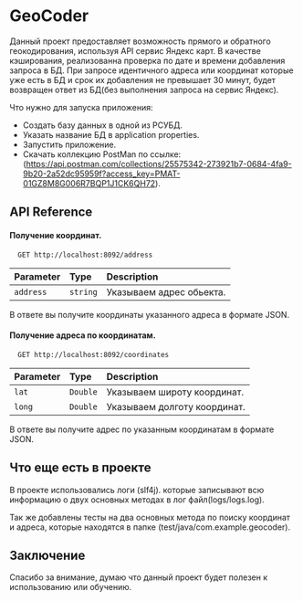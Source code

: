 # GeoCoder

Данный проект предоставляет возможность прямого и обратного геокодирования, используя API сервис Яндекс карт.
В качестве кэширования, реализованна проверка по дате и времени добавления запроса в БД. При запросе идентичного адреса или координат которые уже есть в БД и срок их добавления не превышает 30 минут, будет возвращен ответ из БД(без выполнения запроса на сервис Яндекс).



Что нужно для запуска приложения:

- Создать базу данных в одной из РСУБД.
- Указать название БД в application properties.
- Запустить приложение.
- Скачать коллекцию PostMan по ссылке:
 (https://api.postman.com/collections/25575342-273921b7-0684-4fa9-9b20-2a52dc95959f?access_key=PMAT-01GZ8M8G006R7BQP1J1CK6QH72).

 


## API Reference

#### Получение координат.

```http
  GET http://localhost:8092/address
```

| Parameter | Type     | Description                |
| :-------- | :------- | :------------------------- |
| `address` | `string` | Указываем адрес обьекта. |

В ответе вы получите координаты указанного адреса в формате JSON.

#### Получение адреса по координатам.

```http
  GET http://localhost:8092/coordinates
```

| Parameter | Type     | Description                       |
| :-------- | :------- | :-------------------------------- |
| `lat`      | `Double` | Указываем широту координат. |
| `long`      | `Double` | Указываем долготу координат. |

В ответе вы получите адрес по указанным координатам в формате JSON.


## Что еще есть в проекте

В проекте использовались логи (slf4j). которые записывают всю информацию о двух основных методах в лог файл(logs/logs.log).

Так же добавлены тесты на два основных метода по поиску координат и адреса, которые находятся в папке (test/java/com.example.geocoder).


## Заключение

Спасибо за внимание, думаю что данный проект будет полезен к использованию или обучению.

